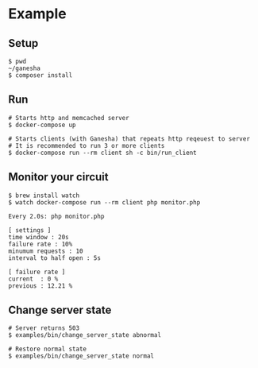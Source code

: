 # Example

## Setup

```
$ pwd
~/ganesha
$ composer install
```

## Run

```
# Starts http and memcached server
$ docker-compose up
```

```
# Starts clients (with Ganesha) that repeats http reqeuest to server
# It is recommended to run 3 or more clients
$ docker-compose run --rm client sh -c bin/run_client
```

## Monitor your circuit

```
$ brew install watch
$ watch docker-compose run --rm client php monitor.php

Every 2.0s: php monitor.php

[ settings ]
time window : 20s
failure rate : 10%
minumum requests : 10
interval to half open : 5s

[ failure rate ]
current  : 0 %
previous : 12.21 %

```

## Change server state

```
# Server returns 503
$ examples/bin/change_server_state abnormal

# Restore normal state
$ examples/bin/change_server_state normal
```
